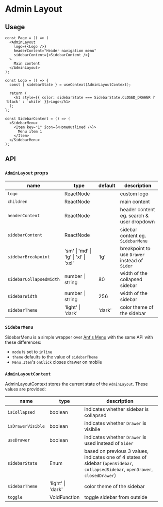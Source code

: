 # Admin Layout

## Usage

```tsx
const Page = () => (
  <AdminLayout
    logo={<Logo />}
    headerContent="Header navigation menu"
    sidebarContent={<SidebarContent />}
  >
    Main content
  </AdminLayout>
);

const Logo = () => {
  const { sidebarState } = useContext(AdminLayoutContext);

  return (
    <h1 style={{ color: sidebarState === SidebarState.CLOSED_DRAWER ? 'black' : 'white' }}>Logo</h1>
  );
};

const SidebarContent = () => (
  <SidebarMenu>
    <Item key="1" icon={<HomeOutlined />}>
      Menu item 1
    </Item>
  </SidebarMenu>
);
```

## API

### `AdminLayout` props

| name                    | type                                  | default | description                                   |
| ----------------------- | ------------------------------------- | ------- | --------------------------------------------- |
| `logo`                  | ReactNode                             |         | custom logo                                   |
| `children`              | ReactNode                             |         | main content                                  |
| `headerContent`         | ReactNode                             |         | header content eg. search & user dropdown     |
| `sidebarContent`        | ReactNode                             |         | sidebar content eg. `SidebarMenu`             |
| `sidebarBreakpoint`     | 'sm' \| 'md' \| 'lg' \| 'xl' \| 'xxl' | 'lg'    | breakpoint to use `Drawer` instead of `Sider` |
| `sidebarCollapsedWidth` | number \| string                      | 80      | width of the collapsed sidebar                |
| `sidebarWidth`          | number \| string                      | 256     | width of the sidebar                          |
| `sidebarTheme`          | 'light' \| 'dark'                     | 'dark'  | color theme of the sidebar                    |

### `SidebarMenu`

SidebarMenu is a simple wrapper over [Ant's Menu](https://ant.design/components/menu/) with the same API with these differences:

- `mode` is set to `inline`
- `theme` defaults to the value of `sidebarTheme`
- `Menu.Item`'s `onClick` closes drawer on mobile

### `AdminLayoutContext`

AdminLayoutContext stores the current state of the `AdminLayout`. These values are provided:

| name              | type              | description                                                                                                                        |
| ----------------- | ----------------- | ---------------------------------------------------------------------------------------------------------------------------------- |
| `isCollapsed`     | boolean           | indicates whether sidebar is collapsed                                                                                             |
| `isDrawerVisible` | boolean           | indicates whether `Drawer` is visibile                                                                                             |
| `useDrawer`       | boolean           | indicates whether `Drawer` is used instead of `Sider`                                                                              |
| `sidebarState`    | Enum              | based on previous 3 values, indicates one of 4 states of sidebar (`openSidebar`, `collapsedSidebar`, `openDrawer`, `closedDrawer`) |
| `sidebarTheme`    | 'light' \| 'dark' | color theme of the sidebar                                                                                                         |
| `toggle`          | VoidFunction      | toggle sidebar from outside                                                                                                        |
